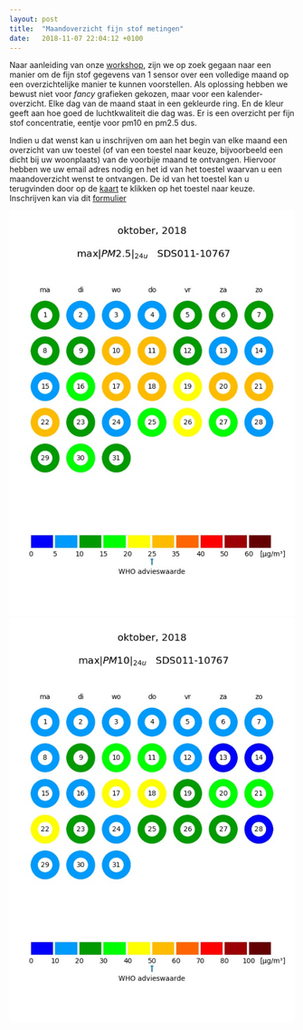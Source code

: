 ```yaml
---
layout: post
title:  "Maandoverzicht fijn stof metingen"
date:   2018-11-07 22:04:12 +0100
---
```


Naar aanleiding van onze [workshop][workshop], zijn we op zoek gegaan naar
een manier om de fijn stof gegevens van 1 sensor over een volledige maand
op een overzichtelijke manier te kunnen voorstellen. Als oplossing hebben we
bewust niet voor *fancy* grafieken gekozen, maar voor een kalender-overzicht.
Elke dag van de maand staat in een gekleurde ring. En de kleur geeft aan hoe
goed de luchtkwaliteit die dag was. Er is een overzicht per fijn stof
concentratie, eentje voor pm10 en pm2.5 dus.

Indien u dat wenst kan u inschrijven om aan het begin van elke maand een
overzicht van uw toestel (of van een toestel naar keuze, bijvoorbeeld een dicht
bij uw woonplaats) van de voorbije maand te ontvangen. Hiervoor hebben we uw
email adres nodig en het id van het toestel waarvan u een maandoverzicht wenst
te ontvangen. De id van het toestel kan u terugvinden door op de [kaart][kaart]
te klikken op het toestel naar keuze. Inschrijven kan via dit
[formulier][formulier]

![overzicht-pm2.5](/assets/2018-10_SDS011-10767_pm2.5.jpg)
![overzicht-pm10](/assets/2018-10_SDS011-10767_pm10.jpg)

[workshop]: /2018/09/23/aankondiging_workshop.html
[formulier]: https://goo.gl/forms/TpPNXG2V1uHAIKgB3
[kaart]: /kaart
